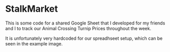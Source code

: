 # StalkMarket

This is some code for a shared Google Sheet that I developed for my friends and I to track our Animal Crossing Turnip Prices throughout the week.

It is unfortunately very hardcoded for our spreadhseet setup, which can be seen in the example image.
